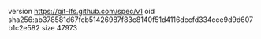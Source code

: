 version https://git-lfs.github.com/spec/v1
oid sha256:ab378581d67fcb51426987f83c8140f51d4116dccfd334cce9d9d607b1c2e582
size 47973
